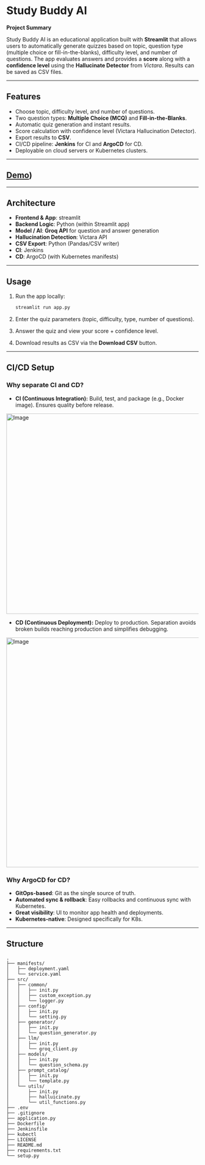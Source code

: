 # Study Buddy AI

**Project Summary**

Study Buddy AI is an educational application built with **Streamlit** that allows users to automatically generate quizzes based on topic, question type (multiple choice or fill-in-the-blanks), difficulty level, and number of questions. The app evaluates answers and provides a **score** along with a **confidence level** using the **Hallucinate Detector** from *Victara*. Results can be saved as CSV files.

---

## Features

* Choose topic, difficulty level, and number of questions.
* Two question types: **Multiple Choice (MCQ)** and **Fill-in-the-Blanks**.
* Automatic quiz generation and instant results.
* Score calculation with confidence level (Victara Hallucination Detector).
* Export results to **CSV**.
* CI/CD pipeline: **Jenkins** for CI and **ArgoCD** for CD.
* Deployable on cloud servers or Kubernetes clusters.

---

## [Demo](https://drive.google.com/file/d/1tkaI-hLyGhF62cAcBcYE6OQQoPQFiVGL/view?usp=sharing))

---

## Architecture

* **Frontend & App**: streamlit
* **Backend Logic**: Python (within Streamlit app)
* **Model / AI**: **Groq API** for question and answer generation
* **Hallucination Detection**: Victara API
* **CSV Export**: Python (Pandas/CSV writer)
* **CI**: Jenkins
* **CD**: ArgoCD (with Kubernetes manifests)

---

## Usage

1. Run the app locally:

   ```bash
   streamlit run app.py
   ```
2. Enter the quiz parameters (topic, difficulty, type, number of questions).
3. Answer the quiz and view your score + confidence level.
4. Download results as CSV via the **Download CSV** button.

---


## CI/CD Setup

### Why separate CI and CD?

* **CI (Continuous Integration):** Build, test, and package (e.g., Docker image). Ensures quality before release.
<img width="1850" height="525" alt="Image" src="https://github.com/user-attachments/assets/b03416d1-c3f6-4afa-900f-f9249d5d3061" />

* **CD (Continuous Deployment):** Deploy to production. Separation avoids broken builds reaching production and simplifies debugging.
<img width="1417" height="602" alt="Image" src="https://github.com/user-attachments/assets/c241150a-1de2-4e75-8cb3-43329c57a74c" />

### Why ArgoCD for CD?

* **GitOps-based**: Git as the single source of truth.
* **Automated sync & rollback**: Easy rollbacks and continuous sync with Kubernetes.
* **Great visibility**: UI to monitor app health and deployments.
* **Kubernetes-native**: Designed specifically for K8s.

---


## Structure



```
.
├── manifests/
│   ├── deployment.yaml
│   └── service.yaml
├── src/
│   ├── common/
│   │   ├── init.py
│   │   ├── custom_exception.py
│   │   └── logger.py
│   ├── config/
│   │   ├── init.py
│   │   └── setting.py
│   ├── generator/
│   │   ├── init.py
│   │   └── question_generator.py
│   ├── llm/
│   │   ├── init.py
│   │   └── groq_client.py
│   ├── models/
│   │   ├── init.py
│   │   └── question_schema.py
│   ├── prompt_catalog/
│   │   ├── init.py
│   │   └── template.py
│   └── utils/
│       ├── init.py
│       ├── halluicinate.py
│       └── util_functions.py
├── .env
├── .gitignore
├── application.py
├── Dockerfile
├── Jenkinsfile
├── kubectl
├── LICENSE
├── README.md
├── requirements.txt
└── setup.py
```
